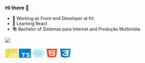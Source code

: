 ### Hi there 👋

- 🔭 Working as Front-end Developer at frt.
- 🌱 Learning React 
- 📚 Bachelor of Sistemas para Internet and Produção Multimídia

<div>
  <img height="180em" src="https://github-readme-stats.vercel.app/api/top-langs/?username=guilhermevbarbosa&layout=compact&langs_count=7&theme=dracula"/>  
</div>

<div style="display: inline_block"><br>
  <img alt="JS" height="30" width="40" src="https://raw.githubusercontent.com/devicons/devicon/master/icons/javascript/javascript-plain.svg">
  <img alt="TS" height="30" width="40" src="https://raw.githubusercontent.com/devicons/devicon/master/icons/typescript/typescript-plain.svg">
  <img alt="React" height="30" width="40" src="https://raw.githubusercontent.com/devicons/devicon/master/icons/react/react-original.svg">
  <img alt="HTML" height="30" width="40" src="https://raw.githubusercontent.com/devicons/devicon/master/icons/html5/html5-original.svg">
  <img alt="CSS" height="30" width="40" src="https://raw.githubusercontent.com/devicons/devicon/master/icons/css3/css3-original.svg">
</div>
